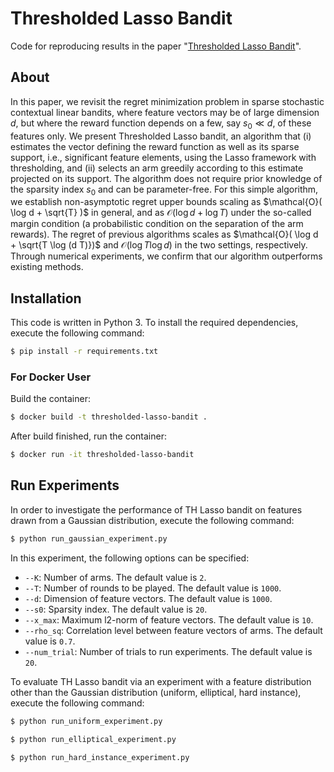 # Thresholded Lasso Bandit
Code for reproducing results in the paper "[Thresholded Lasso Bandit](https://arxiv.org/abs/2010.11994)".

## About
In this paper, we revisit the regret minimization problem in sparse stochastic contextual linear bandits, where feature vectors may be of large dimension $d$, but where the reward function depends on a few, say $s_0\ll d$, of these features only.
We present Thresholded Lasso bandit, an algorithm that (i) estimates the vector defining the reward function as well as its sparse support, i.e., significant feature elements, using the Lasso framework with thresholding, and (ii) selects an arm greedily according to this estimate projected on its support.
The algorithm does not require prior knowledge of the sparsity index $s_0$ and can be parameter-free.
For this simple algorithm, we establish non-asymptotic regret upper bounds scaling as $\mathcal{O}( \log d + \sqrt{T} )$ in general, and as $\mathcal{O}( \log d + \log T)$ under the so-called margin condition (a probabilistic condition on the separation of the arm rewards).
The regret of previous algorithms scales as $\mathcal{O}( \log d + \sqrt{T \log (d T)})$ and $\mathcal{O}( \log T \log d)$ in the two settings, respectively.
Through numerical experiments, we confirm that our algorithm outperforms existing methods. 

## Installation
This code is written in Python 3.
To install the required dependencies, execute the following command:
```bash
$ pip install -r requirements.txt
```

### For Docker User
Build the container:
```bash
$ docker build -t thresholded-lasso-bandit .
```
After build finished, run the container:
```bash
$ docker run -it thresholded-lasso-bandit
```

## Run Experiments
In order to investigate the performance of TH Lasso bandit on features drawn from a Gaussian distribution, execute the following command:
```bash
$ python run_gaussian_experiment.py
```
In this experiment, the following options can be specified:
* `--K`: Number of arms. The default value is `2`.
* `--T`: Number of rounds to be played. The default value is `1000`.
* `--d`: Dimension of feature vectors. The default value is `1000`.
* `--s0`: Sparsity index. The default value is `20`.
* `--x_max`: Maximum l2-norm of feature vectors. The default value is `10`.
* `--rho_sq`: Correlation level between feature vectors of arms. The default value is `0.7`.
* `--num_trial`: Number of trials to run experiments. The default value is `20`.

To evaluate TH Lasso bandit via an experiment with a feature distribution other than the Gaussian distribution (uniform, elliptical, hard instance), execute the following command:
```bash
$ python run_uniform_experiment.py
``` 
```bash
$ python run_elliptical_experiment.py
``` 
```bash
$ python run_hard_instance_experiment.py
``` 
